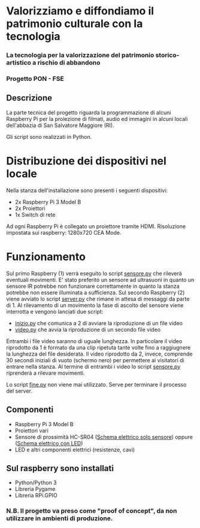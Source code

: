 # Valorizziamo e diffondiamo il patrimonio culturale con la tecnologia
### La tecnologia per la valorizzazione del patrimonio storico-artistico a rischio di abbandono
### Progetto PON - FSE

## Descrizione
La parte tecnica del progetto riguarda la programmazione di alcuni Raspberry Pi per la proiezione di filmati, audio ed immagini in alcuni locali dell'abbazia di San Salvatore Maggiore (RI).

Gli script sono realizzati in Python.

# Distribuzione dei dispositivi nel locale
Nella stanza dell'installazione sono presenti i seguenti dispositivi:
* 2x Raspberry Pi 3 Model B
* 2x Proiettori 
* 1x Switch di rete

Ad ogni Raspberry Pi è collegato un proiettore tramite HDMI. Risoluzione impostata sui raspberry: 1280x720 CEA Mode.

# Funzionamento
Sul primo Raspberry (1) verrà eseguito lo script [sensore.py](Sensore/sensore.py) che rileverà eventuali movimenti. E' stato preferito un sensore ad ultrasuoni in quanto un sensore IR potrebbe non funzionare correttamente in quanto la stanza potrebbe non essere illuminata a sufficienza. Sul secondo Raspberry (2) viene avviato lo script [server.py](ClientServer/server.py) che rimane in attesa di messaggi da parte di 1.
Al rilevamento di un movimento la fase di ascolto del sensore viene interrotta e vengono lanciati due script:
* [inizio.py](ClientServer/inizio.py) che comunica a 2 di avviare la riproduzione di un file video
* [video.py](Riproduzione/video.py) che avvia la riproduzione di un secondo file video

Entrambi i file video saranno di uguale lunghezza. In particolare il video riprodotto da 1 è formato da una clip ripetuta tante volte fino a raggiugnere la lunghezza del file desiderata. Il video riprodotto da 2, invece, comprende 30 secondi iniziali di vuoto (schermo nero) per permettere ai visitatori di entrare nella stanza. 
Al termine di entrambi i video lo script [sensore.py](Sensore/sensore.py) riprenderà a rilevare movimenti.

Lo script [fine.py](ClientServer/fine.py) non viene mai utilizzato. Serve per terminare il processo del server.

## Componenti
* Raspberry Pi 3 Model B
* Proiettori vari
* Sensore di prossimità HC-SR04 ([Schema elettrico solo sensore](https://cdn.pimylifeup.com/wp-content/uploads/2018/03/Distance-Sensor-Fritz.png)) oppure ([Schema elettrico con LED](https://raw.githubusercontent.com/StoKatze/PON-SanSalvatore/master/img/schemaelettricoled.jpg))
* LED e altri componenti elettrici (resistenze, cavi)

## Sul raspberry sono installati
* Python/Python 3
* Libreria Pygame
* Libreria RPi.GPIO

### N.B. Il progetto va preso come "proof of concept", da non utilizzare in ambienti di produzione.


